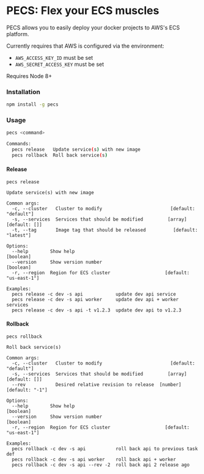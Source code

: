 PECS: Flex your ECS muscles
===========================

PECS allows you to easily deploy your docker projects to AWS's ECS platform.

Currently requires that AWS is configured via the environment:
  - `AWS_ACCESS_KEY_ID` must be set
  - `AWS_SECRET_ACCESS_KEY` must be set

Requires Node 8+

### Installation ###

```sh
npm install -g pecs
```

### Usage ###

```sh
pecs <command>

Commands:
  pecs release   Update service(s) with new image
  pecs rollback  Roll back service(s)
```

#### Release ####
```
pecs release

Update service(s) with new image

Common args:
  -c, --cluster   Cluster to modify                         [default: "default"]
  -s, --services  Services that should be modified         [array] [default: []]
  -t, --tag       Image tag that should be released          [default: "latest"]

Options:
  --help        Show help                                              [boolean]
  --version     Show version number                                    [boolean]
  -r, --region  Region for ECS cluster                    [default: "us-east-1"]

Examples:
  pecs release -c dev -s api            update dev api service
  pecs release -c dev -s api worker     update dev api + worker services
  pecs release -c dev -s api -t v1.2.3  update dev api to v1.2.3
```

#### Rollback ####

```
pecs rollback

Roll back service(s)

Common args:
  -c, --cluster   Cluster to modify                         [default: "default"]
  -s, --services  Services that should be modified         [array] [default: []]
  --rev           Desired relative revision to release  [number] [default: "-1"]

Options:
  --help        Show help                                              [boolean]
  --version     Show version number                                    [boolean]
  -r, --region  Region for ECS cluster                    [default: "us-east-1"]

Examples:
  pecs rollback -c dev -s api           roll back api to previous task def
  pecs rollback -c dev -s api worker    roll back api + worker
  pecs rollback -c dev -s api --rev -2  roll back api 2 release ago
```
